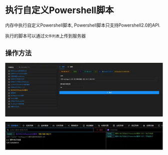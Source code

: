 # 执行自定义Powershell脚本

内存中执行自定义Powershell脚本, Powershell脚本只支持Powershell2.0的API.

执行的脚本可以通过`文件列表`上传到服务器

## 操作方法

![](img\DefenseEvasion_ProcessInjection_PowershellRunInMem\1.webp)

![](img\DefenseEvasion_ProcessInjection_PowershellRunInMem\2.webp)


